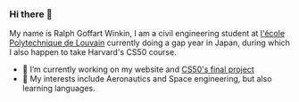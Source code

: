 ### Hi there 👋
My name is Ralph Goffart Winkin, I am a civil engineering student at [l'école Polytechnique de Louvain](https://uclouvain.be/fr/index.html) currently doing a gap year in Japan, during which I also happen to take Harvard's CS50 course.


- 🔭 I’m currently working on my website and [CS50's final project](https://pll.harvard.edu/course/cs50-introduction-computer-science?delta=0)
- 🌱 My interests include Aeronautics and Space engineering, but also learning languages.
<!--
**Ralph2003/Ralph2003** is a ✨ _special_ ✨ repository because its `README.md` (this file) appears on your GitHub profile.

Here are some ideas to get you started:

- 🔭 I’m currently working on ...
- 🌱 I’m currently learning ...
- 👯 I’m looking to collaborate on ...
- 🤔 I’m looking for help with ...
- 💬 Ask me about ...
- 📫 How to reach me: ...
- 😄 Pronouns: ...
- ⚡ Fun fact: ...
-->
